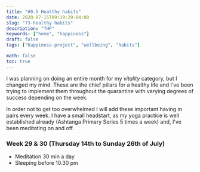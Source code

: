 ```yaml
---
title: "#0.5 Healthy habits"
date: 2020-07-15T09:19:29-04:00
slug: "73-healthy habits"
description: "THP"
keywords: ["home", "happiness"]
draft: false
tags: ["happiness-project", "wellbeing", "habits"]

math: false
toc: true
---
```


I was planning on doing an entire month for my *vitality* category, but I changed my mind. These are the chief pillars for a healthy life and I've been trying to implement them throughout the quarantine with varying degrees of success depending on the week. 

In order not to get too overwhelmed I will add these important having in pairs every week. I have a small headstart, as my yoga practice is well established already (Ashtanga Primary Series 5 times a week) and, I've been meditating on and off. 

### Week 29 & 30 (Thursday 14th to Sunday 26th of July)
* Meditation 30 min a day
* Sleeping before 10.30 pm
